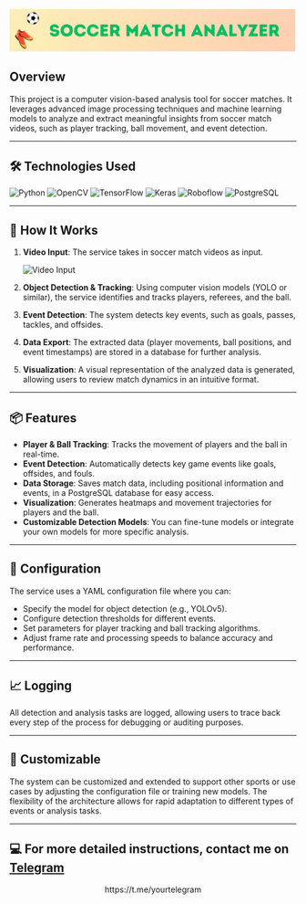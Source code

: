 ![Main](docs/soccer.gif)

## Overview

This project is a computer vision-based analysis tool for soccer matches. It leverages advanced image processing techniques and machine learning models to analyze and extract meaningful insights from soccer match videos, such as player tracking, ball movement, and event detection.

---

## 🛠 Technologies Used

![Python](https://img.shields.io/badge/Python-3776AB?style=for-the-badge&logo=python&logoColor=white)
![OpenCV](https://img.shields.io/badge/OpenCV-5C3EE8?style=for-the-badge&logo=opencv&logoColor=white)
![TensorFlow](https://img.shields.io/badge/TensorFlow-FF6F00?style=for-the-badge&logo=tensorflow&logoColor=white)
![Keras](https://img.shields.io/badge/Keras-D00000?style=for-the-badge&logo=keras&logoColor=white)
![Roboflow](https://img.shields.io/badge/Roboflow-0078D4?style=for-the-badge&logo=roboflow&logoColor=white)
![PostgreSQL](https://img.shields.io/badge/PostgreSQL-4169E1?style=for-the-badge&logo=postgresql&logoColor=white)

---

## 🚀 How It Works

1. **Video Input**: The service takes in soccer match videos as input.
   
   ![Video Input](docs/img/video_input.png)

2. **Object Detection & Tracking**: Using computer vision models (YOLO or similar), the service identifies and tracks players, referees, and the ball.

3. **Event Detection**: The system detects key events, such as goals, passes, tackles, and offsides.

4. **Data Export**: The extracted data (player movements, ball positions, and event timestamps) are stored in a database for further analysis.

5. **Visualization**: A visual representation of the analyzed data is generated, allowing users to review match dynamics in an intuitive format.

---

## 📦 Features

- **Player & Ball Tracking**: Tracks the movement of players and the ball in real-time.
- **Event Detection**: Automatically detects key game events like goals, offsides, and fouls.
- **Data Storage**: Saves match data, including positional information and events, in a PostgreSQL database for easy access.
- **Visualization**: Generates heatmaps and movement trajectories for players and the ball.
- **Customizable Detection Models**: You can fine-tune models or integrate your own models for more specific analysis.

---

## 🔧 Configuration

The service uses a YAML configuration file where you can:

- Specify the model for object detection (e.g., YOLOv5).
- Configure detection thresholds for different events.
- Set parameters for player tracking and ball tracking algorithms.
- Adjust frame rate and processing speeds to balance accuracy and performance.

---

## 📈 Logging

All detection and analysis tasks are logged, allowing users to trace back every step of the process for debugging or auditing purposes.

---

## 🤖 Customizable

The system can be customized and extended to support other sports or use cases by adjusting the configuration file or training new models. The flexibility of the architecture allows for rapid adaptation to different types of events or analysis tasks.

---

## 💻 For more detailed instructions, contact me on [Telegram](https://t.me/yourtelegram)

<p align="center">
  https://t.me/yourtelegram
</p>

